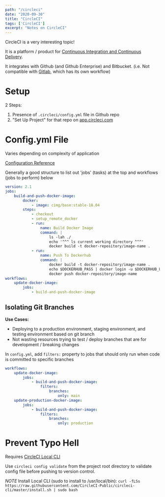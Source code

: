 ```yaml
---
path: "/circleci"
date: "2020-09-30"
title: "CircleCI"
tags: ['CircleCI']
excerpt: "Notes on CircleCI"
---
```


CircleCI is a very interesting topic!

It is a platform / product for [Continuous Integration and Continuous Delivery](ci_cd).

It integrates with Github (and Github Enterprise) and Bitbucket. (i.e. Not compatible with [Gitlab](gitlab), which has its own workflow)

# Setup

2 Steps:

1. Presence of `.circleci/config.yml` file in Github repo 
1. "Set Up Project" for that repo on [app.circleci.com](https://app.circleci.com/)

# Config.yml File

Varies depending on complexity of application

[Configuration Reference](https://circleci.com/docs/2.0/configuration-reference/)

Generally a good structure to list out 'jobs' (tasks) at the top and workflows (jobs to perform) below

```yml
version: 2.1
jobs:
    build-and-push-docker-image:
        docker:
            - image: cimg/base:stable-18.04
        steps:
            - checkout
            - setup_remote_docker
            - run:
                name: Build Docker Image
                command: |
                    ls -lah ./
                    echo '^^^ ls current working directory ^^^'
                    docker build -t docker-repository/image-name .
            - run:
                name: Push To Dockerhub
                command: |
                    docker build -t docker-repository/image-name .
                    echo $DOCKERHUB_PASS | docker login -u $DOCKERHUB_USERNAME --password-stdin
                    docker push docker-repository/image-name
workflows:
    update-docker-image:
        jobs:
            - build-and-push-docker-image
```

## Isolating Git Branches

**Use Cases:** 
- Deploying to a production environment, staging environment, and testing environment based on git branch
- Not wasting resources trying to test / deploy branches that are for development / breaking changes

In `config.yml`, add `filters:` property to jobs that should only run when code is committed to specific branches

```yml
workflows:
    update-docker-image:
        jobs:
            - build-and-push-docker-image:
                filters:
                    branches:
                        only: main
    update-production-docker-image:
        jobs:
            - build-and-push-docker-image:
                filters:
                    branches:
                        only: production
```

# Prevent Typo Hell

Requires [CircleCI Local CLI](https://circleci.com/docs/2.0/local-cli/#installation)

Use `circleci config validate` from the project root directory to validate config file before pushing to version control.

*NOTE* Install Local CLI (sudo to install to /usr/local/bin): `curl -fLSs https://raw.githubusercontent.com/CircleCI-Public/circleci-cli/master/install.sh | sudo bash`
